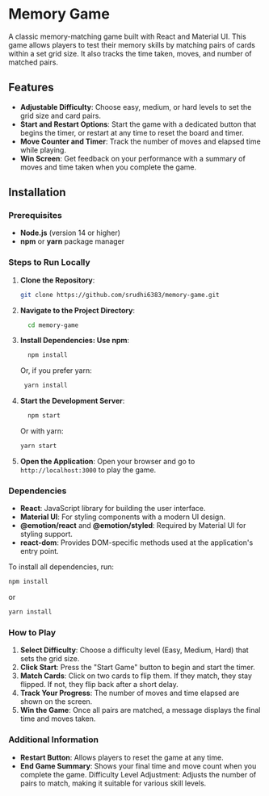 # Memory Game

A classic memory-matching game built with React and Material UI. This game allows players to test their memory skills by matching pairs of cards within a set grid size. It also tracks the time taken, moves, and number of matched pairs.

## Features

- **Adjustable Difficulty**: Choose easy, medium, or hard levels to set the grid size and card pairs.
- **Start and Restart Options**: Start the game with a dedicated button that begins the timer, or restart at any time to reset the board and timer.
- **Move Counter and Timer**: Track the number of moves and elapsed time while playing.
- **Win Screen**: Get feedback on your performance with a summary of moves and time taken when you complete the game.


## Installation

### Prerequisites

- **Node.js** (version 14 or higher)
- **npm** or **yarn** package manager

### Steps to Run Locally

1. **Clone the Repository**:
   ```bash
   git clone https://github.com/srudhi6383/memory-game.git
   ```
2. **Navigate to the Project Directory**:
    ```bash
      cd memory-game
    ```
3. **Install Dependencies: Use npm**:
      ```bash
        npm install
      ```
     Or, if you prefer yarn:

     ```bash
      yarn install
     ```
4. **Start the Development Server**:
     ```bash
       npm start
     ```
      Or with yarn:
      ```bash
      yarn start
      ```
5. **Open the Application**: Open your browser and go to ```http://localhost:3000``` to play the game.

### Dependencies
- **React**: JavaScript library for building the user interface.
- **Material UI**: For styling components with a modern UI design.
- **@emotion/react** and **@emotion/styled**: Required by Material UI for styling support.
- **react-dom**: Provides DOM-specific methods used at the application's entry point.

To install all dependencies, run:
```bash
npm install
```
or
```bash
yarn install
```

### How to Play
1. **Select Difficulty**: Choose a difficulty level (Easy, Medium, Hard) that sets the grid size.
2. **Click Start**: Press the "Start Game" button to begin and start the timer.
3. **Match Cards**: Click on two cards to flip them. If they match, they stay flipped. If not, they flip back after a short delay.
4. **Track Your Progress**: The number of moves and time elapsed are shown on the screen.
5. **Win the Game**: Once all pairs are matched, a message displays the final time and moves taken.

### Additional Information
- **Restart Button**: Allows players to reset the game at any time.
- **End Game Summary**: Shows your final time and move count when you complete the game.
Difficulty Level Adjustment: Adjusts the number of pairs to match, making it suitable for various skill levels.
